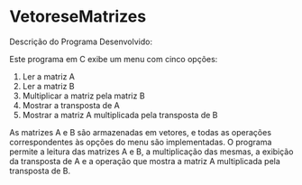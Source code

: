 # VetoreseMatrizes
Descrição do Programa Desenvolvido:

Este programa em C exibe um menu com cinco opções:

1. Ler a matriz A
2. Ler a matriz B
3. Multiplicar a matriz pela matriz B
4. Mostrar a transposta de A
5. Mostrar a matriz A multiplicada pela transposta de B

As matrizes A e B são armazenadas em vetores, e todas as operações correspondentes às opções do menu são implementadas. O programa permite a leitura das matrizes A e B, a multiplicação das mesmas, a exibição da transposta de A e a operação que mostra a matriz A multiplicada pela transposta de B.
